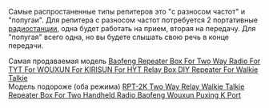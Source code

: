 Самые распростаненные типы репитеров это "с разносом частот" и "попугаи". Для репитера с разносом частот потребуется 2 портативные [радиостанции](cheapradio.md), одна будет работать на прием, вторая на передачу.
Для "попугая" всего одна, но вы будете слышать свою речь в конце передачи.  
  
Самая продаваемая модель [Baofeng Repeater Box For Two Way Radio For TYT For WOUXUN For KIRISUN For HYT Relay Box DIY Repeater For Walkie Talkie](https://aliexpress.ru/item/1005004925763008.html)  
Модель подороже (оба режима) [RPT-2K Two Way Relay Walkie Talkie Repeater Box For Two Handheld Radio Baofeng Wouxun Puxing K Port](https://aliexpress.ru/item/32841259173.html)  
